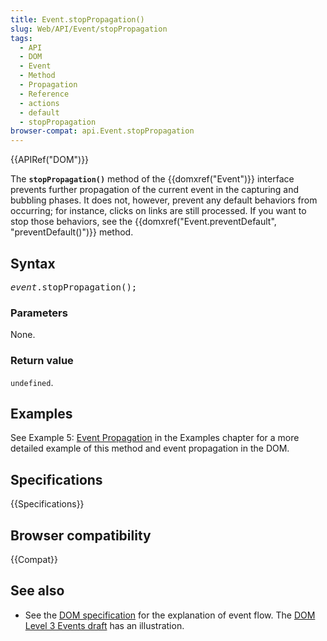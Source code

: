 ```yaml
---
title: Event.stopPropagation()
slug: Web/API/Event/stopPropagation
tags:
  - API
  - DOM
  - Event
  - Method
  - Propagation
  - Reference
  - actions
  - default
  - stopPropagation
browser-compat: api.Event.stopPropagation
---
```

<div>{{APIRef("DOM")}}</div>

<p>The <strong><code>stopPropagation()</code></strong> method of the {{domxref("Event")}}
  interface prevents further propagation of the current event in the capturing and
  bubbling phases. It does not, however, prevent any default behaviors from occurring; for
  instance, clicks on links are still processed. If you want to stop those behaviors, see
  the {{domxref("Event.preventDefault", "preventDefault()")}} method.</p>

<h2 id="Syntax">Syntax</h2>

<pre class="brush: js"><em>event</em>.stopPropagation();</pre>

<h3 id="Parameters">Parameters</h3>

<p>None.</p>

<h3 id="Return_value">Return value</h3>

<p><code>undefined</code>.</p>

<h2 id="Examples">Examples</h2>

<p>See Example 5: <a
    href="/en-US/docs/Web/API/Document_Object_Model/Examples#example_5_event_propagation">Event
    Propagation</a> in the Examples chapter for a more detailed example of this method and
  event propagation in the DOM.</p>

<h2 id="Specifications">Specifications</h2>

{{Specifications}}

<h2 id="Browser_compatibility">Browser compatibility</h2>

<p>{{Compat}}</p>

<h2 id="See_also">See also</h2>

<ul>
  <li>See the <a
      href="https://www.w3.org/TR/DOM-Level-2-Events/events.html#Events-flow-capture">DOM
      specification</a> for the explanation of event flow. The <a
      href="https://www.w3.org/TR/DOM-Level-3-Events/#event-flow">DOM Level 3 Events
      draft</a> has an illustration.</li>
</ul>
